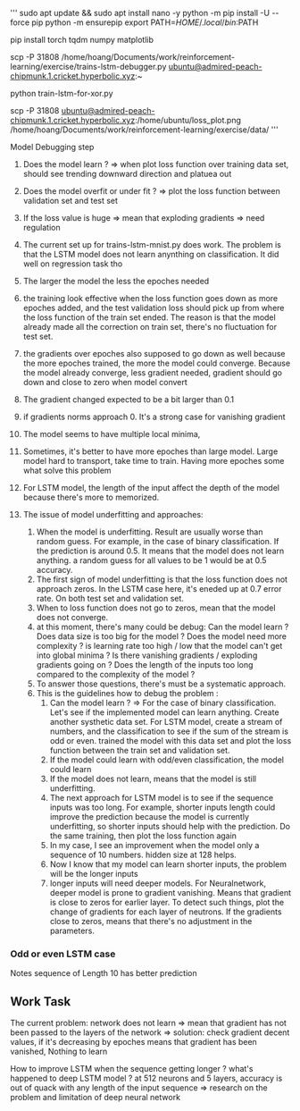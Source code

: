
'''
sudo apt update && sudo apt install nano -y
python -m pip install -U --force pip
python -m ensurepip
export PATH=$HOME/.local/bin:$PATH

pip install torch tqdm numpy matplotlib

scp -P 31808 /home/hoang/Documents/work/reinforcement-learning/exercise/trains-lstm-debugger.py ubuntu@admired-peach-chipmunk.1.cricket.hyperbolic.xyz:~


python train-lstm-for-xor.py



scp -P 31808 ubuntu@admired-peach-chipmunk.1.cricket.hyperbolic.xyz:/home/ubuntu/loss_plot.png /home/hoang/Documents/work/reinforcement-learning/exercise/data/
'''



Model Debugging step 
1. Does the model learn ? => when plot loss function over training data set, should see trending downward direction and platuea out
2. Does the model overfit or under fit ? => plot the loss function between validation set and test set
3. If the loss value is huge => mean that exploding gradients => need regulation


4. The current set up for trains-lstm-mnist.py does work. The problem is that the LSTM model does not learn anynthing on classification. It did well on regression task tho
5. The larger the model the less the epoches needed
6. the training look effective when the loss function goes down as more epoches added, and the test validation loss should pick up from where the loss function of the train set ended. The reason is that the model already made all the correction on train set, there's no fluctuation for test set.
7. the gradients over epoches also supposed to go down as well because the more epoches trained, the more the model could converge. Because the model already converge, less gradient needed, gradient should go down and close to zero when model convert
8. The gradient changed expected to be a bit larger than 0.1
9. if gradients norms approach 0. It's a strong case for vanishing gradient
10. The model seems to have multiple local minima, 
11. Sometimes, it's better to have more epoches than large model. Large model hard to transport, take time to train.
Having more epoches some what solve this problem
12. For LSTM model, the length of the input affect the depth of the model because there's more to memorized. 

13. The issue of model underfitting and approaches:
    1. When the model is underfitting. Result are usually worse than random guess. For example, in the case of binary classification. If the prediction is around 0.5. It means that the model does not learn anything. a random guess for all values to be 1 would be at 0.5 accuracy.
    2. The first sign of model underfitting is that the loss function does not approach zeros. In the LSTM case here, it's eneded up at 0.7 error rate. On both test set and validation set.
    3. When to loss function does not go to zeros, mean that the model does not converge. 
    4. at this moment, there's many could be debug: Can the model learn ? Does data size is too big for the model ? Does the model need more complexity ? is learning rate too high / low that the model can't get into global minima ? Is there vanishing gradients / exploding gradients going on ? Does the length of the inputs too long compared to the complexity of the model ?
    5. To answer those questions, there's must be a systematic approach.
    6. This is the guidelines how to debug the problem :
        1. Can the model learn ? => For the case of binary classification. Let's see if the implemented model can learn anything. Create another systhetic data set. For LSTM model, create a stream of numbers, and the classification to see if the sum of the stream is odd or even. trained the model with this data set and plot the loss function between the train set and validation set.
        2. If the model could learn with odd/even classification, the model could learn
        3. If the model does not learn, means that the model is still underfitting.
        4. The next approach for LSTM model is to see if the sequence inputs was too long. For example, shorter inputs length could improve the prediction because the model is currently underfitting, so shorter inputs should help with the prediction. Do the same training, then plot the loss function again
        5. In my case, I see an improvement when the model only a sequence of 10 numbers. hidden size at 128 helps. 
        6. Now I know that my model can learn shorter inputs, the problem will be the longer inputs
        7. longer inputs will need deeper models. For Neuralnetwork, deeper model is prone to gradient vanishing. Means that gradient is close to zeros for earlier layer. To detect such things, plot the change of gradients for each layer of neutrons. If the gradients close to zeros, means that there's no adjustment in the parameters. 


### Odd or even LSTM case
Notes
sequence of Length 10 has better prediction

## Work Task

The current problem: network does not learn => mean that gradient has not been passed to the layers of the network
=> solution: check gradient decent values, if it's decreasing by epoches means that gradient has been vanished, Nothing to learn


How to improve LSTM when the sequence getting longer ?
what's happened to deep LSTM model ? at 512 neurons and 5 layers, accuracy is out of quack with any length of the input sequence => research on the problem and limitation of deep neural network

